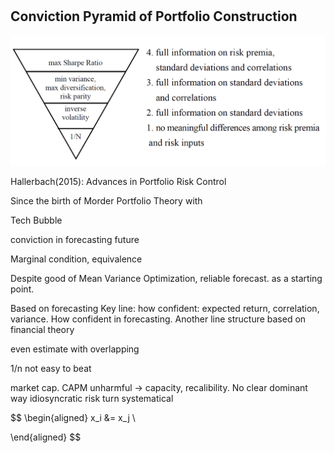 #

## Conviction Pyramid of Portfolio Construction


![Image of Pyramid](https://raw.githubusercontent.com/SkyBlueRW/SkyBlueRW.github.io/main/_posts/asset/portfolio_pyramid.png)

Hallerbach(2015): Advances in Portfolio Risk Control


Since the birth of Morder Portfolio Theory with 

Tech Bubble

conviction in forecasting future

Marginal condition, equivalence

Despite good of Mean Variance Optimization, reliable forecast. as a starting point.

Based on forecasting
Key line: how confident: expected return, correlation, variance. How confident in forecasting.
Another line structure based on financial theory



even estimate with overlapping

1/n not easy to beat

market cap. 
CAPM unharmful -> capacity, recalibility. No clear dominant way 
idiosyncratic risk turn systematical

$$
\begin{aligned}
x_i &= x_j \\

\end{aligned}
$$

